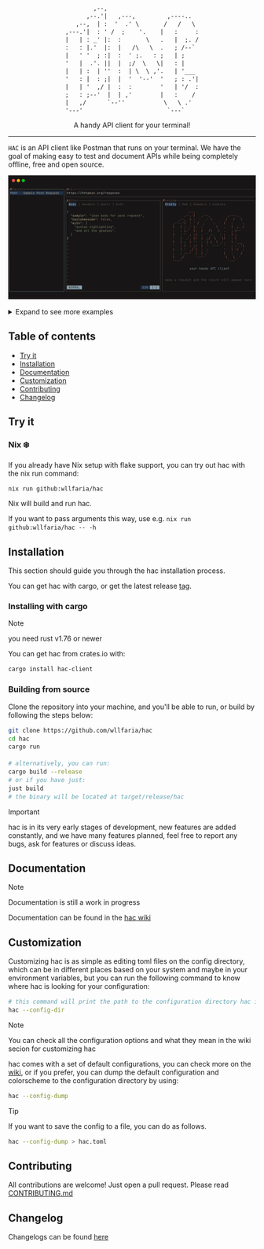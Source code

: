 <div align="center">

            ,--,                          
          ,--.'|   ,---,         ,----..  
       ,--,  | :  '  .' \       /   /   \ 
    ,---.'|  : ' /  ;    '.    |   :     :
    |   | : _' |:  :       \   .   |  ;. /
    :   : |.'  |:  |   /\   \  .   ; /--` 
    |   ' '  ; :|  :  ' ;.   : ;   | ;    
    '   |  .'. ||  |  ;/  \   \|   : |    
    |   | :  | ''  :  | \  \ ,'.   | '___ 
    '   : |  : ;|  |  '  '--'  '   ; : .'|
    |   | '  ,/ |  :  :        '   | '/  :
    ;   : ;--'  |  | ,'        |   :    / 
    |   ,/      `--''           \   \ .'  
    '---'                        `---`    


A handy API client for your terminal!

</div>

<hr />

`HAC` is an API client like Postman that runs on your terminal. We have the
goal of making easy to test and document APIs while being completely offline,
free and open source.

![Preview](./extra/preview.gif)

<details>
<summary>Expand to see more examples</summary>

![Creating a new request](./extra/creating-new-request.gif)

![Making a new request](./extra/making-a-request.gif)

![Error on invalid uri](./extra/error-invalid-uri.gif)

</details>

## Table of contents
- [Try it](#try-it)
- [Installation](#installation)
- [Documentation](#usage)
- [Customization](#customization)
- [Contributing](#contributing)
- [Changelog](#changelog)

## Try it

### Nix ❄️

If you already have Nix setup with flake support, you can try out hac with the
nix run command:

```sh
nix run github:wllfaria/hac
```

Nix will build and run hac.

If you want to pass arguments this way, use e.g. `nix run github:wllfaria/hac -- -h`

## Installation

This section should guide you through the hac installation process.

You can get hac with cargo, or get the latest release [tag](https://github.com/wllfaria/hac/tags).

### Installing with cargo

> [!NOTE]
> you need rust v1.76 or newer

You can get hac from crates.io with:

```sh
cargo install hac-client
```

### Building from source

Clone the repository into your machine, and you'll be able to run, or build by 
following the steps below:

```sh
git clone https://github.com/wllfaria/hac
cd hac
cargo run

# alternatively, you can run:
cargo build --release
# or if you have just:
just build
# the binary will be located at target/release/hac
```

> [!IMPORTANT]
> hac is in its very early stages of development, new features are added constantly,
> and we have many features planned, feel free to report any bugs, ask for features or
> discuss ideas.

## Documentation

> [!NOTE]
> Documentation is still a work in progress

Documentation can be found in the [hac wiki](https://github.com/wllfaria/hac/wiki)

## Customization

Customizing hac is as simple as editing toml files on the config directory, which can
be in different places based on your system and maybe in your environment variables, but
you can run the following command to know where hac is looking for your configuration:

```sh
# this command will print the path to the configuration directory hac is trying to load
hac --config-dir
```

> [!NOTE]
> You can check all the configuration options and what they mean in the wiki secion
> for customizing hac

hac comes with a set of default configurations, you can check more on the
[wiki](https://github.com/wllfaria/hac/wiki), or if you prefer, you can dump the default
configuration and colorscheme to the configuration directory by using:

```sh
hac --config-dump
```

> [!TIP]
> If you want to save the config to a file, you can do as follows.

```sh
hac --config-dump > hac.toml
```

## Contributing

All contributions are welcome! Just open a pull request. Please read [CONTRIBUTING.md](./CONTRIBUTING.md)

## Changelog

Changelogs can be found [here](./CHANGELOG.md)
